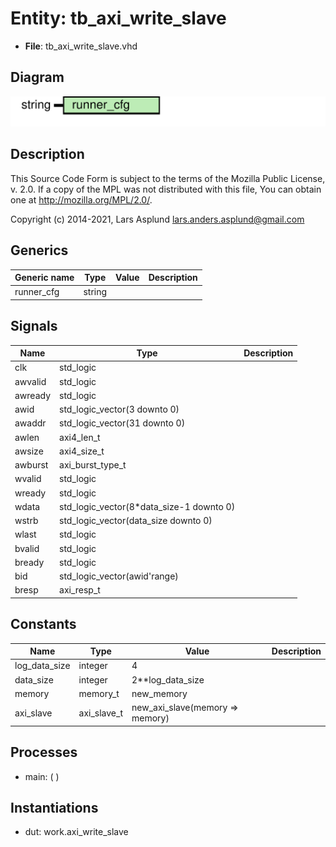 # Entity: tb_axi_write_slave

- **File**: tb_axi_write_slave.vhd
## Diagram

![Diagram](tb_axi_write_slave.svg "Diagram")
## Description

 This Source Code Form is subject to the terms of the Mozilla Public
 License, v. 2.0. If a copy of the MPL was not distributed with this file,
 You can obtain one at http://mozilla.org/MPL/2.0/.

 Copyright (c) 2014-2021, Lars Asplund lars.anders.asplund@gmail.com
## Generics

| Generic name | Type   | Value | Description |
| ------------ | ------ | ----- | ----------- |
| runner_cfg   | string |       |             |
## Signals

| Name    | Type                                     | Description |
| ------- | ---------------------------------------- | ----------- |
| clk     | std_logic                                |             |
| awvalid | std_logic                                |             |
| awready | std_logic                                |             |
| awid    | std_logic_vector(3 downto 0)             |             |
| awaddr  | std_logic_vector(31 downto 0)            |             |
| awlen   | axi4_len_t                               |             |
| awsize  | axi4_size_t                              |             |
| awburst | axi_burst_type_t                         |             |
| wvalid  | std_logic                                |             |
| wready  | std_logic                                |             |
| wdata   | std_logic_vector(8*data_size-1 downto 0) |             |
| wstrb   | std_logic_vector(data_size downto 0)     |             |
| wlast   | std_logic                                |             |
| bvalid  | std_logic                                |             |
| bready  | std_logic                                |             |
| bid     | std_logic_vector(awid'range)             |             |
| bresp   | axi_resp_t                               |             |
## Constants

| Name          | Type        | Value                            | Description |
| ------------- | ----------- | -------------------------------- | ----------- |
| log_data_size | integer     |  4                               |             |
| data_size     | integer     |  2**log_data_size                |             |
| memory        | memory_t    |  new_memory                      |             |
| axi_slave     | axi_slave_t |  new_axi_slave(memory => memory) |             |
## Processes
- main: (  )
## Instantiations

- dut: work.axi_write_slave
